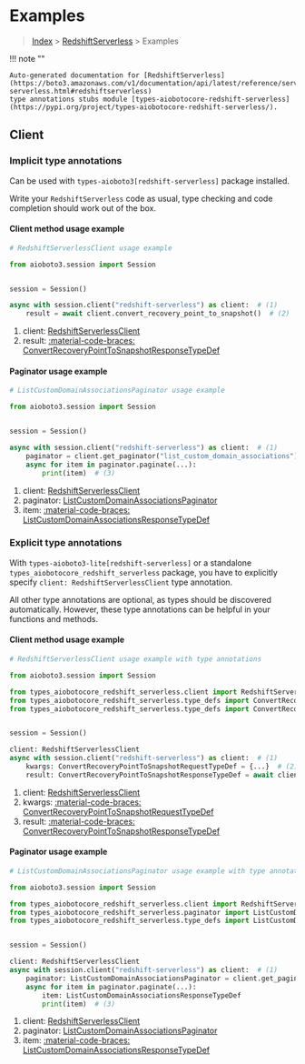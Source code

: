 # Examples

> [Index](../README.md) > [RedshiftServerless](./README.md) > Examples

!!! note ""

    Auto-generated documentation for [RedshiftServerless](https://boto3.amazonaws.com/v1/documentation/api/latest/reference/services/redshift-serverless.html#redshiftserverless)
    type annotations stubs module [types-aiobotocore-redshift-serverless](https://pypi.org/project/types-aiobotocore-redshift-serverless/).

## Client

### Implicit type annotations

Can be used with `types-aioboto3[redshift-serverless]` package installed.

Write your `RedshiftServerless` code as usual,
type checking and code completion should work out of the box.



#### Client method usage example

```python
# RedshiftServerlessClient usage example

from aioboto3.session import Session


session = Session()

async with session.client("redshift-serverless") as client:  # (1)
    result = await client.convert_recovery_point_to_snapshot()  # (2)
```

1. client: [RedshiftServerlessClient](./client.md)
2. result: [:material-code-braces: ConvertRecoveryPointToSnapshotResponseTypeDef](./type_defs.md#convertrecoverypointtosnapshotresponsetypedef)



#### Paginator usage example

```python
# ListCustomDomainAssociationsPaginator usage example

from aioboto3.session import Session


session = Session()

async with session.client("redshift-serverless") as client:  # (1)
    paginator = client.get_paginator("list_custom_domain_associations")  # (2)
    async for item in paginator.paginate(...):
        print(item)  # (3)
```

1. client: [RedshiftServerlessClient](./client.md)
2. paginator: [ListCustomDomainAssociationsPaginator](./paginators.md#listcustomdomainassociationspaginator)
3. item: [:material-code-braces: ListCustomDomainAssociationsResponseTypeDef](./type_defs.md#listcustomdomainassociationsresponsetypedef)




### Explicit type annotations

With `types-aioboto3-lite[redshift-serverless]`
or a standalone `types_aiobotocore_redshift_serverless` package, you have to explicitly specify
`client: RedshiftServerlessClient` type annotation.

All other type annotations are optional, as types should be discovered automatically.
However, these type annotations can be helpful in your functions and methods.


#### Client method usage example

```python
# RedshiftServerlessClient usage example with type annotations

from aioboto3.session import Session

from types_aiobotocore_redshift_serverless.client import RedshiftServerlessClient
from types_aiobotocore_redshift_serverless.type_defs import ConvertRecoveryPointToSnapshotResponseTypeDef
from types_aiobotocore_redshift_serverless.type_defs import ConvertRecoveryPointToSnapshotRequestTypeDef


session = Session()

client: RedshiftServerlessClient
async with session.client("redshift-serverless") as client:  # (1)
    kwargs: ConvertRecoveryPointToSnapshotRequestTypeDef = {...}  # (2)
    result: ConvertRecoveryPointToSnapshotResponseTypeDef = await client.convert_recovery_point_to_snapshot(**kwargs)  # (3)
```

1. client: [RedshiftServerlessClient](./client.md)
2. kwargs: [:material-code-braces: ConvertRecoveryPointToSnapshotRequestTypeDef](./type_defs.md#convertrecoverypointtosnapshotrequesttypedef)
3. result: [:material-code-braces: ConvertRecoveryPointToSnapshotResponseTypeDef](./type_defs.md#convertrecoverypointtosnapshotresponsetypedef)



#### Paginator usage example

```python
# ListCustomDomainAssociationsPaginator usage example with type annotations

from aioboto3.session import Session

from types_aiobotocore_redshift_serverless.client import RedshiftServerlessClient
from types_aiobotocore_redshift_serverless.paginator import ListCustomDomainAssociationsPaginator
from types_aiobotocore_redshift_serverless.type_defs import ListCustomDomainAssociationsResponseTypeDef


session = Session()

client: RedshiftServerlessClient
async with session.client("redshift-serverless") as client:  # (1)
    paginator: ListCustomDomainAssociationsPaginator = client.get_paginator("list_custom_domain_associations")  # (2)
    async for item in paginator.paginate(...):
        item: ListCustomDomainAssociationsResponseTypeDef
        print(item)  # (3)
```

1. client: [RedshiftServerlessClient](./client.md)
2. paginator: [ListCustomDomainAssociationsPaginator](./paginators.md#listcustomdomainassociationspaginator)
3. item: [:material-code-braces: ListCustomDomainAssociationsResponseTypeDef](./type_defs.md#listcustomdomainassociationsresponsetypedef)




